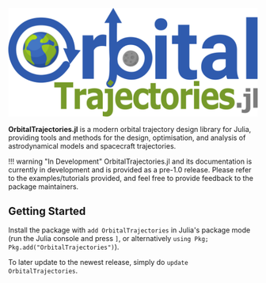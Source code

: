 ![OrbitalTrajectories.jl](assets/logo.svg)

**OrbitalTrajectories.jl** is a modern orbital trajectory design library for Julia,
providing tools and methods for the design, optimisation, and analysis of astrodynamical
models and spacecraft trajectories.

!!! warning "In Development"
    OrbitalTrajectories.jl and its documentation is currently in development
    and is provided as a pre-1.0 release. Please refer to the examples/tutorials
    provided, and feel free to provide feedback to the package maintainers.

## Getting Started

Install the package with ```add OrbitalTrajectories``` in Julia's package
mode (run the Julia console and press ```]```, or alternatively ```using Pkg;
Pkg.add("OrbitalTrajectories")```).

To later update to the newest release, simply do ```update OrbitalTrajectories```.